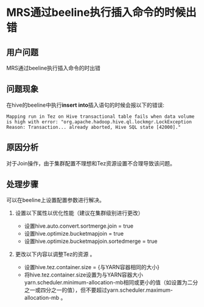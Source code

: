 # MRS通过beeline执行插入命令的时候出错<a name="mrs_03_0235"></a>

## 用户问题<a name="section18305143583116"></a>

MRS通过beeline执行插入命令的时出错

## 问题现象<a name="section117424454313"></a>

在hive的beeline中执行**insert into**插入语句的时候会报以下的错误:

```
Mapping run in Tez on Hive transactional table fails when data volume is high with error: "org.apache.hadoop.hive.ql.lockmgr.LockException Reason: Transaction... already aborted, Hive SQL state [42000]."
```

## 原因分析<a name="section1237061220324"></a>

对于Join操作，由于集群配置不理想和Tez资源设置不合理导致该问题。

## 处理步骤<a name="section156191822193911"></a>

可以在beeline上设置配置参数进行解决。

1.  设置以下属性以优化性能（建议在集群级别进行更改）
    -   设置hive.auto.convert.sortmerge.join = true
    -   设置hive.optimize.bucketmapjoin = true
    -   设置hive.optimize.bucketmapjoin.sortedmerge = true

2.  更改以下内容以调整Tez的资源 。
    -   设置hive.tez.container.size = \{与YARN容器相同的大小\}
    -   将hive.tez.container.size设置为与YARN容器大小yarn.scheduler.minimum-allocation-mb相同或更小的值（如设置为二分之一或四分之一的值），但不要超过yarn.scheduler.maximum-allocation-mb 。



